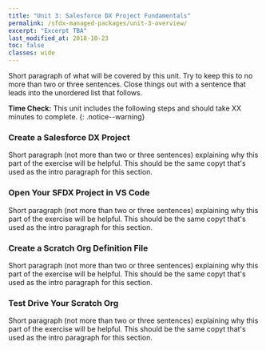 ```yaml
---
title: "Unit 3: Salesforce DX Project Fundamentals"
permalink: /sfdx-managed-packages/unit-3-overview/
excerpt: "Excerpt TBA"
last_modified_at: 2018-10-23
toc: false
classes: wide
---
```


Short paragraph of what will be covered by this unit.  Try to keep this to no more than two or three sentences. Close things out with a sentence that leads into the unordered list that follows.

**Time Check:** This unit includes the following steps and should take XX minutes to complete.
{: .notice--warning}

### Create a Salesforce DX Project
Short paragraph (not more than two or three sentences) explaining why this part of the exercise will be helpful.  This should be the same copyt that's used as the intro paragraph for this section.

### Open Your SFDX Project in VS Code
Short paragraph (not more than two or three sentences) explaining why this part of the exercise will be helpful.  This should be the same copyt that's used as the intro paragraph for this section.

### Create a Scratch Org Definition File
Short paragraph (not more than two or three sentences) explaining why this part of the exercise will be helpful.  This should be the same copyt that's used as the intro paragraph for this section.

### Test Drive Your Scratch Org
Short paragraph (not more than two or three sentences) explaining why this part of the exercise will be helpful.  This should be the same copyt that's used as the intro paragraph for this section.